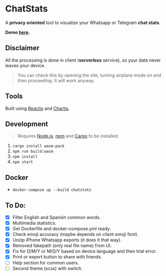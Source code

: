 # ChatStats

A **privacy oriented** tool to visualize your Whatsapp or Telegram **chat stats**.

**Demo [here](https://chatstats.devve.space).**

## Disclaimer

All the processing is done in client (**serverless** service), so your data never leaves your device.

> You can check this by opening the site, turning airplane mode on and then proceeding. It will work anyway.

## Tools

Built using [Reactjs](https://reactjs.org/) and [Chartjs](https://github.com/jerairrest/react-chartjs-2).

## Development

> Requires [Node.js](https://nodejs.org/), [npm](https://docs.npmjs.com/downloading-and-installing-node-js-and-npm) and [Cargo](https://doc.rust-lang.org/cargo/getting-started/installation.html) to be installed.

1. `cargo install wasm-pack`
2. `npm run build:wasm`
3. `npm install`
4. `npm start`

## Docker

- `docker-compose up --build chatstats`

## To Do:

- [x] Filter English and Spanish common words.
- [x] Multimedia statistics.
- [x] Get Dockerfile and docker-compose.yml ready.
- [x] Check emoji accuracy (maybe depends on client emoji font).
- [x] Unzip iPhone Whatsapp exports (it does it that way).
- [x] Removed fakepath (only real file name) from UI.
- [x] Fix for D/M/Y or M/D/Y based on device language and then trial error.
- [x] Print or export button to share with friends.
- [ ] Help section for common users.
- [ ] Second theme (scss) with switch.
